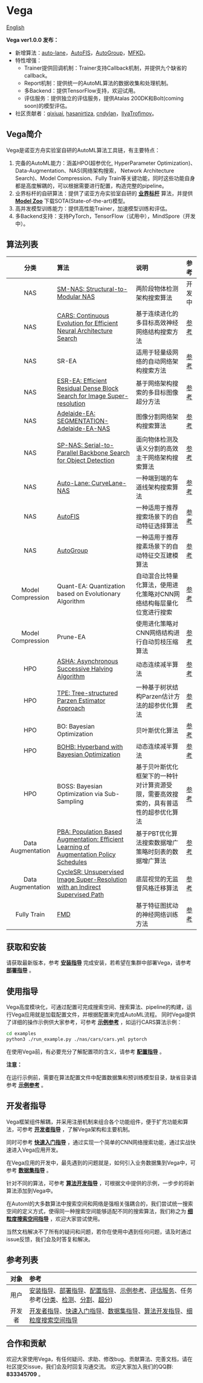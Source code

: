 # Vega

[English](./README.md)

**Vega ver1.0.0 发布：**

- 新增算法：[auto-lane](./docs/cn/algorithms/auto_lane.md)，[AutoFIS](./docs/cn/algorithms/fis-autogate.md)，[AutoGroup](./docs/cn/algorithms/fis-autogroup.md)，[MFKD](https://arxiv.org/pdf/2006.08341.pdf)。
- 特性增强：
  - Trainer提供回调机制：Trainer支持Callback机制，并提供九个缺省的callback。
  - Report机制：提供统一的AutoML算法的数据收集和处理机制。
  - 多Backend：提供TensorFlow支持，欢迎试用。
  - 评估服务：提供独立的评估服务，提供Atalas 200DK和Bolt(coming soon)的模型评估。
- 社区贡献者：[qixiuai](https://github.com/qixiuai), [hasanirtiza](https://github.com/hasanirtiza), [cndylan](https://github.com/cndylan)，[IlyaTrofimov](https://github.com/IlyaTrofimov)。


## Vega简介

Vega是诺亚方舟实验室自研的AutoML算法工具链，有主要特点：

1. 完备的AutoML能力：涵盖HPO(超参优化, HyperParameter Optimization)、Data-Augmentation、NAS(网络架构搜索， Network Architecture Search)、Model Compression、Fully Train等关键功能，同时这些功能自身都是高度解耦的，可以根据需要进行配置，构造完整的pipeline。
2. 业界标杆的自研算法：提供了诺亚方舟实验室自研的 **[业界标杆](./docs/cn/benchmark/benchmark.md)** 算法，并提供 **[Model Zoo](./docs/en/model_zoo/model_zoo.md)** 下载SOTA(State-of-the-art)模型。
3. 高并发模型训练能力：提供高性能Trainer，加速模型训练和评估。
4. 多Backend支持：支持PyTorch，TensorFlow（试用中），MindSpore（开发中）。

## 算法列表

| 分类 | 算法 | 说明 | 参考 |
| :--: | :-- | :-- | :-- |
| NAS | [SM-NAS: Structural-to-Modular NAS](https://arxiv.org/abs/1911.09929) | 两阶段物体检测架构搜索算法 | 开发中 |
| NAS | [CARS: Continuous Evolution for Efficient Neural Architecture Search](https://arxiv.org/abs/1909.04977) | 基于连续进化的多目标高效神经网络结构搜索方法 | [参考](./docs/cn/algorithms/cars.md) |
| NAS | SR-EA | 适用于轻量级网络的自动网络架构搜索方法 | [参考](./docs/cn/algorithms/sr-ea.md) |
| NAS | [ESR-EA: Efficient Residual Dense Block Search for Image Super-resolution](https://arxiv.org/abs/1909.11409) | 基于网络架构搜索的多目标图像超分方法 | [参考](./docs/cn/algorithms/esr_ea.md) |
| NAS | [Adelaide-EA: SEGMENTATION-Adelaide-EA-NAS](https://arxiv.org/abs/1810.10804) | 图像分割网络架构搜索算法 | [参考](./docs/cn/algorithms/Segmentation-Adelaide-EA-NAS.md) |
| NAS | [SP-NAS: Serial-to-Parallel Backbone Search for Object Detection](http://openaccess.thecvf.com/content_CVPR_2020/papers/Jiang_SP-NAS_Serial-to-Parallel_Backbone_Search_for_Object_Detection_CVPR_2020_paper.pdf) | 面向物体检测及语义分割的高效主干网络架构搜索算法 | [参考](./docs/cn/algorithms/sp-nas.md) |
| NAS | [Auto-Lane: CurveLane-NAS](https://arxiv.org/abs/2007.12147) | 一种端到端的车道线架构搜索算法 | [参考](./docs/cn/algorithms/auto_lane.md) |
| NAS | [AutoFIS](https://arxiv.org/pdf/2003.11235.pdf) | 一种适用于推荐搜索场景下的自动特征选择算法 | [参考](./docs/cn/algorithms/fis-autogate.md) |
| NAS | [AutoGroup](https://dl.acm.org/doi/pdf/10.1145/3397271.3401082) | 一种适用于推荐搜素场景下的自动特征交互建模算法 | [参考](./docs/cn/algorithms/fis-autogroup.md) |
| Model Compression | Quant-EA: Quantization based on Evolutionary Algorithm | 自动混合比特量化算法，使用进化策略对CNN网络结构每层量化位宽进行搜索 | [参考](./docs/cn/algorithms/quant_ea.md) |
| Model Compression | Prune-EA | 使用进化策略对CNN网络结构进行自动剪枝压缩算法 | [参考](./docs/cn/algorithms/prune_ea.md) |
| HPO | [ASHA: Asynchronous Successive Halving Algorithm](https://arxiv.org/abs/1810.05934) | 动态连续减半算法 | [参考](./docs/cn/algorithms/hpo.md) |
| HPO | [TPE: Tree-structured Parzen Estimator Approach](https://papers.nips.cc/paper/4443-algorithms-for-hyper-parameter-optimization.pdf) | 一种基于树状结构Parzen估计方法的超参优化算法  | [参考](./docs/cn/algorithms/hpo.md) |
| HPO | BO: Bayesian Optimization | 贝叶斯优化算法 | [参考](./docs/cn/algorithms/hpo.md) |
| HPO | [BOHB: Hyperband with Bayesian Optimization](https://arxiv.org/abs/1807.01774) | 动态连续减半算法 | [参考](./docs/cn/algorithms/hpo.md) |
| HPO | BOSS: Bayesian Optimization via Sub-Sampling | 基于贝叶斯优化框架下的一种针对计算资源受限，需要高效搜索的，具有普适性的超参优化算法 | [参考](./docs/cn/algorithms/hpo.md) |
| Data Augmentation | [PBA: Population Based Augmentation: Efficient Learning of Augmentation Policy Schedules](https://arxiv.org/abs/1905.05393) | 基于PBT优化算法搜索数据增广策略时刻表的数据增广算法 | [参考](./docs/cn/algorithms/pba.md) |
| Data Augmentation | [CycleSR: Unsupervised Image Super-Resolution with an Indirect Supervised Path](https://openaccess.thecvf.com/content_CVPRW_2020/papers/w31/Chen_Unsupervised_Image_Super-Resolution_With_an_Indirect_Supervised_Path_CVPRW_2020_paper.pdf) | 底层视觉的无监督风格迁移算法 | [参考](./docs/cn/algorithms/cyclesr.md) |
| Fully Train | [FMD](https://arxiv.org/abs/2002.11022) | 基于特征图扰动的神经网络训练方法 | [参考](./docs/cn/algorithms/fmd.md) |

## 获取和安装

请获取最新版本，参考 **[安装指导](./docs/cn/user/install.md)** 完成安装，若希望在集群中部署Vega，请参考 **[部署指导](./docs/cn/user/deployment.md)** 。

## 使用指导

Vega高度模块化，可通过配置可完成搜索空间、搜索算法、pipeline的构建，运行Vega应用就是加载配置文件，并根据配置来完成AutoML流程。
同时Vega提供了详细的操作示例供大家参考，可参考 **[示例参考](./docs/cn/user/examples.md)** ，如运行CARS算法示例：

```bash
cd examples
python3 ./run_example.py ./nas/cars/cars.yml pytorch
```

在使用Vega前，有必要充分了解配置项的含义，请参考 **[配置指导](./docs/cn/user/config_reference.md)** 。

**注意：**

在运行示例前，需要在算法配置文件中配置数据集和预训练模型目录，缺省目录请参考 **[示例参考](./docs/cn/user/examples.md)** 。

## 开发者指导

Vega框架组件解耦，并采用注册机制来组合各个功能组件，便于扩充功能和算法，可参考 **[开发者指导](./docs/cn/developer/developer_guide.md)** ，了解Vega架构和主要机制。

同时可参考 **[快速入门指导](./docs/cn/developer/quick_start.md)** ，通过实现一个简单的CNN网络搜索功能，通过实战快速进入Vega应用开发。

在Vega应用的开发中，最先遇到的问题就是，如何引入业务数据集到Vega中，可参考 **[数据集指导](./docs/cn/developer/datasets.md)** 。

针对不同的算法，可参考 **[算法开发指导](./docs/cn/developer/new_algorithm.md)** ，可根据文中提供的示例，一步步的将新算法添加到Vega中。

在Automl的大多数算法中搜索空间和网络是强相关强耦合的，我们尝试统一搜索空间的定义方式，使得同一种搜索空间能够适配不同的搜索算法，我们称之为 **[细粒度搜索空间指导](./docs/cn/developer/fine_grained_search_space.md)** ，欢迎大家尝试使用。

当然文档解决不了所有的疑问和问题，若你在使用中遇到任何问题，请及时通过issue反馈，我们会及时答复和解决。

## 参考列表

| 对象 | 参考 |
| :--: | :-- |
| 用户 | [安装指导](./docs/cn/user/install.md)、[部署指导](./docs/cn/user/deployment.md)、[配置指导](./docs/cn/user/config_reference.md)、[示例参考](./docs/cn/user/examples.md)、[评估服务](../docs/cn/user/evaluate_service.md)、任务参考([分类](./docs/cn/tasks/classification.md)、[检测](./docs/cn/tasks/detection.md)、[分割](./docs/cn/tasks/segmentation.md)、[超分](./docs/cn/tasks/segmentation.md)) |
| 开发者 | [开发者指导](./docs/cn/developer/developer_guide.md)、[快速入门指导](./docs/cn/developer/quick_start.md)、[数据集指导](./docs/cn/developer/datasets.md)、[算法开发指导](./docs/cn/developer/new_algorithm.md)、[细粒度搜索空间指导](./docs/cn/developer/fine_grained_search_space.md) |

## 合作和贡献

欢迎大家使用Vega，有任何疑问、求助、修改bug、贡献算法、完善文档，请在社区提交issue，我们会及时回复沟通交流。
欢迎大家加入我们的QQ群: **833345709** 。
